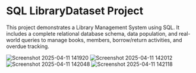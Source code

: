 # SQL LibraryDataset Project

This project demonstrates a Library Management System using SQL. It includes a complete relational database schema, data population, and real-world queries to manage books, members, borrow/return activities, and overdue tracking.

![Screenshot 2025-04-11 141920](https://github.com/user-attachments/assets/738c91f9-6a48-4450-aa73-f9542ceb2298)  ![Screenshot 2025-04-11 142012](https://github.com/user-attachments/assets/206cb62d-822c-40b2-95be-f5d7f401057a)   ![Screenshot 2025-04-11 142048](https://github.com/user-attachments/assets/264d51d6-12d8-424a-93c7-268580f62362)   ![Screenshot 2025-04-11 142118](https://github.com/user-attachments/assets/a23d83c2-d51d-40c4-9d36-eb92e642ca37)



